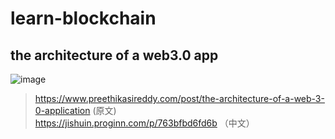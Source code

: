 # learn-blockchain
## the architecture of a web3.0 app
![image](https://user-images.githubusercontent.com/7558104/156488075-465f071d-50a3-42b5-ad7c-9edf5adb1bab.png)
> https://www.preethikasireddy.com/post/the-architecture-of-a-web-3-0-application (原文)  
> https://jishuin.proginn.com/p/763bfbd6fd6b （中文）
